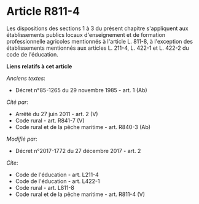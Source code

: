 # Article R811-4

Les dispositions des sections 1 à 3 du présent chapitre s'appliquent aux établissements publics locaux d'enseignement et de
formation professionnelle agricoles mentionnés à l'article L. 811-8, à l'exception des établissements mentionnés aux articles
L. 211-4, L. 422-1 et L. 422-2 du code de l'éducation.

**Liens relatifs à cet article**

_Anciens textes_:

  - Décret n°85-1265 du 29 novembre 1985 - art. 1 (Ab)

_Cité par_:

  - Arrêté du 27 juin 2011 - art. 2 (V)
  - Code rural - art. R841-7 (V)
  - Code rural et de la pêche maritime - art. R840-3 (Ab)

_Modifié par_:

  - Décret n°2017-1772 du 27 décembre 2017 - art. 2

_Cite_:

  - Code de l'éducation - art. L211-4
  - Code de l'éducation - art. L422-1
  - Code rural - art. L811-8
  - Code rural et de la pêche maritime - art. R811-4 (V)
